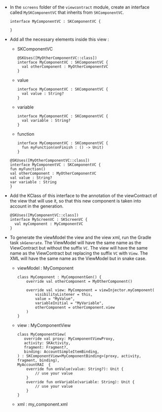 
- In the `screens` folder of the `viewcontract` module, create an interface called `MySKComponentVC` that inherits from `SKComponentVC`.

  ```
  interface MyComponentVC : SKComponentVC {
    
  }
  ```
- Add all the necessary elements inside this view :
    - SKComponentVC
      ```
      @SKUses([MyOtherComponentVC::class])
      interface MyComponentVC : SKComponentVC {
        val otherComponent : MyOtherComponentVC
      }
      ```
    - value
      ```
      interface MyComponentVC : SKComponentVC {
        val value : String?
      }
      ```
    - variable
      ```
      interface MyComponentVC : SKComponentVC {
        val variable : String?
      }
      ```  
    - function
      ```
      interface MyComponentVC : SKComponentVC {
        fun myFunction(onFinish : () -> Unit)
      }
      ```  

  ```
  @SKUses([MyOtherComponentVC::class])
  interface MyComponentVC : SKComponentVC {
  fun myFunction()
  val otherComponent : MyOtherComponentVC
  val value : String?
  var variable : String
  }
  ```


- Add the KClass of this interface to the annotation of the viewContract of the view that will use it, so that this new component is taken into account in the generation.
  ```
  @SKUses([MyComponentVC::class])
  interface MyScreenVC : SKScreenVC {
    val myComponent : MyComponentVC
  }
  ```  

- To generate the viewModel the view and the view xml, run the Gradle task `skGenerate`. The ViewModel will have the same name as the ViewContract but without the suffix `VC`. The view will have the same name as the ViewContract but replacing the suffix `VC` with `View`. The XML will have the same name as the ViewModel but in snake case.
    - viewModel : MyComponent
      ```
      class MyComponent : MyComponentGen() {
          override val otherComponent = MyOtherComponent()
      
          override val view: MyComponent = viewInjector.myComponent(
              visibilityListener = this,
              value = "MyValue",
              variableInitial = "MyVariable",
              otherComponent = otherComponent.view
          )
      }
       ```
    - view : MyComponentView
      ```
      class MyComponentView(
         override val proxy: MyComponentViewProxy,
         activity: SKActivity,
         fragment: Fragment?,
         binding: AccountSimpleItemBinding,
      ) : SKComponentView<MyComponentBinding>(proxy, activity, fragment, binding),
      MyAccountRAI  {
          override fun onValue(value: String?): Unit {
              // use your value
          }
          override fun onVariable(variable: String): Unit {
              // use your value
          }
      }
      ```
    - xml : my_component.xml